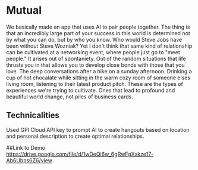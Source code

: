# Mutual
We basically made an app that uses AI to pair people together. The thing is that an incredibly large part of your success in this world is determined not by what you can do, but by who you know. Who would Steve Jobs have been without Steve Wozniak? Yet I don't think that same kind of relationship can be cultivated at a networking event, where people just go to "meet people." It arises out of spontaniety. Out of the random situations that life thrusts you in that allows you to develop close bonds with those that you love. The deep conversations after a hike on a sunday afternoon. Drinking a cup of hot chocalate while sitting in the warm cozy room of someone elses living room, listening to their latest product pitch. These are the types of experiences we're trying to cultivate. Ones that lead to profound and beautiful world change, not piles of business cards. 

## Technicalities

Used GPI Cloud API key to prompt AI to create hangouts based on location and personal description to create optimal relationships. 


##Link to Demo
https://drive.google.com/file/d/1wDeQi6w_6gRwFgXxkze17-Ab6Ubps6Z6/view

